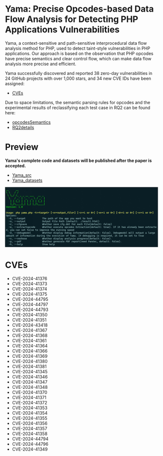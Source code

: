 # Yama: Precise Opcodes-based Data Flow Analysis for Detecting PHP Applications Vulnerabilities

Yama, a context-sensitive and path-sensitive interprocedural data flow analysis method for PHP, used to detect taint-style vulnerabilities in PHP applications. Our approach is based on the observation that PHP opcodes have precise semantics and clear control flow, which can make data flow analysis more precise and efficient.

Yama successfully discovered and reported 38 zero-day vulnerabilities in 24 GitHub projects with over 1,000 stars, and 34 new CVE IDs have been assigned:

* [CVEs](#cves)


Due to space limitations, the semantic parsing rules for opcodes and the experimental results of reclassifying each test case in RQ2 can be found here:

* [opcodesSemantics](https://github.com/xjzzzxx/Yama/blob/main/Yama_appendix/opcodesSemantics.pdf)
* [RQ2details](https://github.com/xjzzzxx/Yama/blob/main/Yama_appendix/RQ2details.pdf)

# Preview
**Yama's complete code and datasets will be published after the paper is accepted.**

* [Yama_src](https://github.com/xjzzzxx/Yama/blob/main/Yama_src)
* [Yama_datasets](https://github.com/xjzzzxx/Yama/blob/main/Yama_dataset)

![alt text](yama_welcome.png)


# CVEs

* CVE-2024-41376
* CVE-2024-41373
* CVE-2024-41374
* CVE-2024-41375
* CVE-2024-44795
* CVE-2024-44797
* CVE-2024-44793
* CVE-2024-41350
* CVE-2024-41351
* CVE-2024-43418
* CVE-2024-41367
* CVE-2024-41368
* CVE-2024-41361
* CVE-2024-41364
* CVE-2024-41366
* CVE-2024-41369
* CVE-2024-41380
* CVE-2024-41381
* CVE-2024-41345
* CVE-2024-41346
* CVE-2024-41347
* CVE-2024-41348
* CVE-2024-41370
* CVE-2024-41371
* CVE-2024-41372
* CVE-2024-41353
* CVE-2024-41354
* CVE-2024-41355
* CVE-2024-41356
* CVE-2024-41357
* CVE-2024-41358
* CVE-2024-44794
* CVE-2024-44796
* CVE-2024-41349
